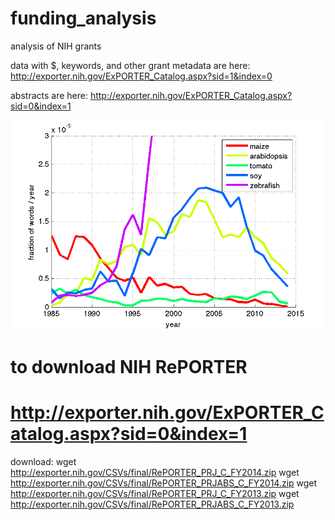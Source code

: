 # funding_analysis
analysis of NIH grants


data with $, keywords, and other grant metadata are here: 
http://exporter.nih.gov/ExPORTER_Catalog.aspx?sid=1&index=0

abstracts are here:
http://exporter.nih.gov/ExPORTER_Catalog.aspx?sid=0&index=1

![sample_figure](sample.png)


# to download NIH RePORTER
#   http://exporter.nih.gov/ExPORTER_Catalog.aspx?sid=0&index=1
download:
	wget http://exporter.nih.gov/CSVs/final/RePORTER_PRJ_C_FY2014.zip
	wget http://exporter.nih.gov/CSVs/final/RePORTER_PRJABS_C_FY2014.zip
	wget http://exporter.nih.gov/CSVs/final/RePORTER_PRJ_C_FY2013.zip
	wget http://exporter.nih.gov/CSVs/final/RePORTER_PRJABS_C_FY2013.zip
